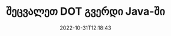 ---
############################# Static ############################
layout: "auto-gen-merger"
date: 2022-10-31T12:18:43
draft: false
otherformats: dotm dotx epub html mht mhtml odp ods odt one otp ott pdf pps ppsx ppt

############################# Head ############################
head_title: "გაცვალეთ და გაცვალეთ DOT გვერდები Java-ში"
head_description: "შეცვალეთ და გაცვალეთ ორი გვერდის პოზიციები DOT ფაილში Java-ში დოკუმენტების შერწყმის API-ს გამოყენებით."

############################# Header ############################
title: "შეცვალეთ DOT გვერდი Java-ში"
description: "შეცვალეთ DOT გვერდები Java კოდის რამდენიმე სტრიქონით."
bg_image: "https://cms.admin.containerize.com/templates/aspose/App_Themes/V3/images/bg/header1.png"
bg_overlay: false
button:
    enable: true
    icon: "fas fa-arrow-down"
    label: "ჩამოტვირთეთ უფასო საცდელი"
    link: "https://downloads.groupdocs.com/merger/java"

############################# SubMenu ############################
submenu:
    enable: true

    left:
        img_alt: "GroupDocs.Merger for Java"
        image: "https://cms.admin.containerize.com/templates/groupdocs/images/product-logos/90x90-noborder/groupdocs-merger-java.png"
        product: "GroupDocs.Merger"
        platform: "Java"

    middle:
        button:

            # button loop
            - link: "https://apireference.groupdocs.com/merger/java"
              text: "API მითითება"

            # button loop
            - link: "https://github.com/groupdocs-merger"
              text: "კოდის მაგალითები"

            # button loop
            - link: "https://products.groupdocs.app/merger/family"
              text: "ცოცხალი დემო"

            # button loop
            - link: "https://purchase.groupdocs.com/pricing/merger/java"
              text: "ფასი"

    right:
        link_download: "https://downloads.groupdocs.com/merger"
        link_learn: "https://docs.groupdocs.com/merger/java"
        link_buy: "https://purchase.groupdocs.com"

############################# About ############################
about:
    enable: true
    title: "GroupDocs.Merger for Java API-ს შესახებ"
    content: |
        [GroupDocs.Merger for Java](/ka/merger/java/) გთავაზობთ მარტივ გადაწყვეტას უსაფრთხოდ შერწყმისა და გაყოფისთვის დოკუმენტის ფორმატების ფართო სპექტრს შორის, PDF, Microsoft Office (Word, Excel, PowerPoint) შორის. , OneNote), OpenDocument, HTML, სურათები და მრავალი სხვა Java აპლიკაციებში. კოდის მხოლოდ რამდენიმე სტრიქონის დამატებით, შეასრულეთ დოკუმენტის რამდენიმე ოპერაცია, როგორიცაა გადატანა, ამოღება, როტაცია, გაცვლა, ამონაწერი ან შეცვალეთ გვერდების ორიენტაცია დოკუმენტებში. დოკუმენტების გაერთიანების API ასევე მხარს უჭერს დოკუმენტის გვერდების გადახედვას, როგორც გამოსახულება დოკუმენტის სტრუქტურის, ფორმატირებისა და გვერდის შინაარსის გასაანალიზებლად.
        
        GroupDocs.Merger API არის სწორი არჩევანი კორპორატიული გადაწყვეტილებებისთვის, რომლებიც საჭიროებენ ფაილების გვერდის შეცვლის ფუნქციებს. ეს API-ები კარგად არის მხარდაჭერილი ყველა ძირითად ოპერაციულ სისტემასა და პლატფორმაზე, მათ შორის J2SE 7.0 (1.7), J2SE 8.0 (1.8), Java 10.

############################# Steps ############################
steps:
    enable: true
    title_left: "შეცვალეთ DOT ფაილის გვერდები Java-ში"
    content_left: |
        [GroupDocs.Merger for Java](/ka/merger/java/) უადვილებს Java დეველოპერებს გვერდების შეცვლას DOT ფაილში რამდენიმე მარტივი ნაბიჯის განხორციელებით .
        
        * გაცვალეთ **SwapOptions** ინიციალიზაცია, რათა მიუთითოთ გასაცვლის გვერდის ნომრები.
        * შექმენით **Merger**-ის ახალი ეგზემპლარი და გადაიტანეთ წყაროს დოკუმენტის გზა კონსტრუქტორის პარამეტრად.
        * დარეკეთ **swapPages** და გაიარეთ **SwapOptions** ობიექტი.
        * დარეკეთ **save** და მიუთითეთ ფაილის გზა შედეგი დოკუმენტის შესანახად.

    title_right: "სისტემის მოთხოვნები"
    content_right: |
        GroupDocs.Merger for Java API-ები მხარდაჭერილია ყველა ძირითად პლატფორმაზე და ოპერაციულ სისტემაზე. ქვემოთ მოცემული კოდის შესრულებამდე, დარწმუნდით, რომ თქვენს სისტემაში დაინსტალირებული გაქვთ შემდეგი წინაპირობები.

        * ოპერაციული სისტემები: Microsoft Windows, Linux, MacOS
        * განვითარების გარემო: NetBeans, IntelliJ IDEA, Eclipse
        * ჩარჩოები: J2SE 7.0 (1.7), J2SE 8.0 (1.8), Java 10
        * ჩამოტვირთეთ GroupDocs.Merger for Java-ის უახლესი ვერსია [Maven](https://repository.groupdocs.com/webapp/#/artifacts/browse/tree/General/repo/com/groupdocs/groupdocs-merger)
         
    code: |
     {{% merger/additional-styles %}}
     {{< merger/code-merger title="როგორ შევცვალოთ DOT ფაილის გვერდები Java-ის მაგალითის კოდის გამოყენებით">}}

        ```java    
        // შეცვალეთ DOT ფაილის გვერდები GroupDocs.Merger API-ის გამოყენებით
        int pageNumber1 = 6;
        int pageNumber2 = 1;

        // გაცვალეთ გვერდის ნომრების მითითებისთვის SwapOptions კლასის ინიცირება
        SwapOptions swapOptions = new SwapOptions(pageNumber2, pageNumber1);

        // მყისიერი შერწყმა შეყვანით DOT დოკუმენტით
        Merger merger = new Merger("input.dot");

        // გამოიძახეთ SwapPages მეთოდი და გადაეცით მას SwapOptions ობიექტი
        merger.swapPages(swapOptions);
    
        // გამოიძახეთ Save მეთოდი და გაიარეთ სასურველი ფაილის გზა გამომავალი დოკუმენტის შესანახად
        merger.save("output.dot");
        ```
     {{< /merger/code-merger >}}

############################# Demos ############################
demos:
    enable: true
    title: "ცოცხალი დემო - შეცვალეთ DOT ფაილის გვერდები ონლაინ"
    content: |
       შეცვალეთ DOT ფაილის გვერდები ახლავე, ეწვიეთ [GroupDocs.Merger Live Demos](https://products.groupdocs.app/splitter/swap-pages/dot) ვებსაიტს.
       ცოცხალი დემოს აქვს შემდეგი უპირატესობები.
        
############################# About Formats ############################
about_formats:
    enable: true

############################# More Formats ############################
more_formats:
    enable: true
    title: "სხვა ფაილის ფორმატების გვერდების შეცვლა"
    content: |
        Java დოკუმენტების გაერთიანება და გაყოფა API ფაილის ფორმატებისა და სურათებისთვის. შეცვალეთ ზოგიერთი პოპულარული ფაილის ფორმატი, როგორც ეს ქვემოთ არის ნათქვამი.

############################# Back to top ###############################
back_to_top:
    enable: true
---
